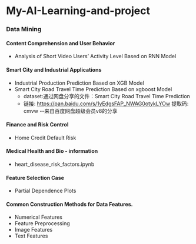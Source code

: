 # My-AI-Learning-and-project

### Data Mining
#### Content Comprehension and User Behavior
- Analysis of Short Video Users’ Activity Level Based on RNN Model

#### Smart City and Industrial Applications
- Industrial Production Prediction Based on XGB Model
- Smart City Road Travel Time Prediction Based on xgboost Model
  - dataset:通过网盘分享的文件：Smart City Road Travel Time Prediction
  - 链接: https://pan.baidu.com/s/1yEdgsFAP_NWAG0otykLYOw 提取码: cmvw 
--来自百度网盘超级会员v8的分享

#### Finance and Risk Control
  - Home Credit Default Risk

#### Medical Health and Bio - information
  - heart_disease_risk_factors.ipynb
#### Feature Selection Case
  - Partial Dependence Plots

#### Common Construction Methods for Data Features.
  - Numerical Features
  - Feature Preprocessing
  - Image Features
  - Text Features
